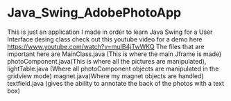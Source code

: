 # Java_Swing_AdobePhotoApp
This is just an application I made in order to learn Java Swing for a User Interface desing class check out this youtube video for a demo here https://www.youtube.com/watch?v=muIB4jTwWKQ
The files that are important here are 
MainClass.java (This is where the main Jframe is made)
photoComponent.java(This is where all the pictures are manipulated),
lightTable.java (Where all photoComponent objects are manipulated in the gridview mode)
magnet.java(Where my magnet objects are handled)
textfield.java (gives the ability to annotate the back of the photos with a text box)
